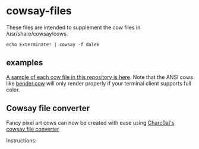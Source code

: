 cowsay-files
============

These files are intended to supplement the cow files in /usr/share/cowsay/cows.

    echo Exterminate! | cowsay -f dalek

## examples

[A sample of each cow file in this repository is here](examples.md). Note that the ANSI cows like [bender.cow](https://github.com/paulkaefer/cowsay-files/blob/master/cows/bender.cow) will only render properly if your terminal client supports full color.

## Cowsay file converter
Fancy pixel art cows can now be created with ease using [Charc0al's cowsay file converter](https://github.com/charc0al/cowsay-files/converter)

Instructions:

